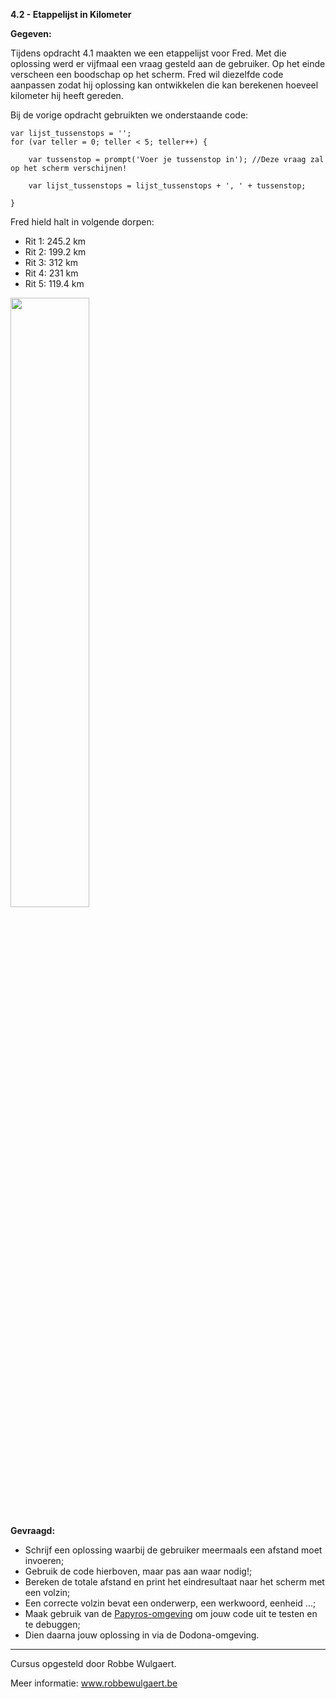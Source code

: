 **4.2 - Etappelijst in Kilometer**


**Gegeven:**

Tijdens opdracht 4.1 maakten we een etappelijst voor Fred. Met die oplossing werd er vijfmaal een vraag gesteld aan de gebruiker. Op het einde verscheen een boodschap op het scherm. 
Fred wil diezelfde code aanpassen zodat hij oplossing kan ontwikkelen die kan berekenen hoeveel kilometer hij heeft gereden. 


Bij de vorige opdracht gebruikten we onderstaande code: 
```
var lijst_tussenstops = '';
for (var teller = 0; teller < 5; teller++) { 

	var tussenstop = prompt('Voer je tussenstop in'); //Deze vraag zal op het scherm verschijnen! 
    
    var lijst_tussenstops = lijst_tussenstops + ', ' + tussenstop; 
    
}

```

Fred hield halt in volgende dorpen: 
* Rit 1: 245.2 km
* Rit 2: 199.2 km
* Rit 3: 312 km
* Rit 4: 231 km
* Rit 5: 119.4 km


<img src="https://images.pexels.com/photos/2996306/pexels-photo-2996306.jpeg?auto=compress&cs=tinysrgb&w=1260&h=750&dpr=1" width="50%"/>

**Gevraagd:**

* Schrijf een oplossing waarbij de gebruiker meermaals een afstand moet invoeren; 
* Gebruik de code hierboven, maar pas aan waar nodig!; 
* Bereken de totale afstand en print het eindresultaat naar het scherm met een volzin; 
* Een correcte volzin bevat een onderwerp, een werkwoord, eenheid ...;
* Maak gebruik van de [Papyros-omgeving](https://papyros.dodona.be/?locale=nl&language=JavaScript) om jouw code uit te testen en te debuggen;
* Dien daarna jouw oplossing in via de Dodona-omgeving. 


---
Cursus opgesteld door Robbe Wulgaert.

Meer informatie: www.robbewulgaert.be
